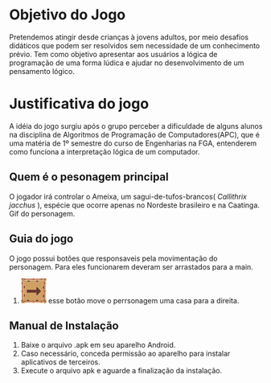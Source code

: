 # Objetivo do Jogo
Pretendemos atingir desde crianças à jovens adultos, por meio desafios didáticos que podem ser resolvidos sem necessidade de um conhecimento prévio.
Tem como objetivo apresentar aos usuários a lógica de programação de uma forma lúdica e ajudar no desenvolvimento de um pensamento lógico.

# Justificativa do jogo
A idéia do jogo surgiu após o grupo perceber a dificuldade de alguns alunos na disciplina de Algoritmos de Programação de Computadores(APC), que é uma matéria de 1º semestre do curso de Engenharias na FGA, entenderem como funciona a interpretação lógica de um computador.

## Quem é o pesonagem principal
O jogador irá controlar o Ameixa, um sagui-de-tufos-brancos( *Callithrix jacchus* ), espécie que ocorre apenas no Nordeste brasileiro e na Caatinga.
Gif do personagem.

## Guia do jogo
O jogo possui botões que responsaveis pela movimentação do personagem. Para eles funcionarem deveram ser arrastados para a main.

1. ![frente, botao](src/assets/botoes/bt-right.png) esse botão move o perrsonagem uma casa para a direita.

## Manual de Instalação

1. Baixe o arquivo .apk em seu aparelho Android.
2. Caso necessário, conceda permissão ao aparelho para instalar aplicativos de terceiros.
3. Execute o arquivo apk e aguarde a finalização da instalação.
